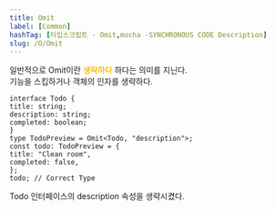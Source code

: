 ```yaml
---
title: Omit
label: [Common]
hashTag: [타입스크립트 - Omit,mocha -SYNCHRONOUS CODE Description]
slug: /O/Omit
---
```

<p>일반적으로 Omit이란 <span style="color:#FFBF00; font-weight:bold;">생략하다</span> 하다는 의미를 지닌다.<br />
기능을 스킵하거나 객체의 인자를 생략하다.</p>
<pre><code class="ts language-ts">interface Todo {
title: string;
description: string;
completed: boolean;
}
type TodoPreview = Omit&lt;Todo, "description"&gt;;
const todo: TodoPreview = {
title: "Clean room",
completed: false,
};
todo; // Correct Type</code></pre>
<p>Todo 인터페이스의 description 속성을 생략시켰다.</p>
